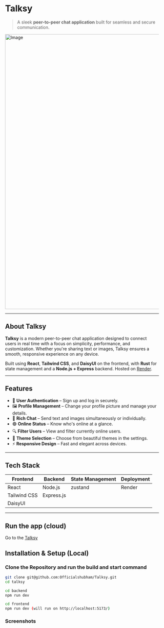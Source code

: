 # Talksy

> A sleek **peer-to-peer chat application** built for seamless and secure communication.

<img width="1800" height="898" alt="Image" src="https://github.com/user-attachments/assets/8ead05c6-1c86-45dc-9020-af24a6a61a89" />

---

## About Talksy

**Talksy** is a modern peer-to-peer chat application designed to connect users in real time with a focus on simplicity, performance, and customization. Whether you're sharing text or images, Talksy ensures a smooth, responsive experience on any device.

Built using **React**, **Tailwind CSS**, and **DaisyUI** on the frontend, with **Rust** for state management and a **Node.js + Express** backend. Hosted on [Render](https://render.com).

---

## Features

- 🔐 **User Authentication** – Sign up and log in securely.
- 🖼️ **Profile Management** – Change your profile picture and manage your details.
- 💬 **Rich Chat** – Send text and images simultaneously or individually.
- 🟢 **Online Status** – Know who's online at a glance.
- 🔍 **Filter Users** – View and filter currently online users.
- 🎨 **Theme Selection** – Choose from beautiful themes in the settings.
- ⚡ **Responsive Design** – Fast and elegant across devices.

---

## Tech Stack

| Frontend            | Backend          | State Management | Deployment |
|---------------------|------------------|------------------|------------|
| React               | Node.js          | zustand             | Render     |
| Tailwind CSS        | Express.js       |                  |            |
| DaisyUI             |                  |                  |            |

---
## Run the app (cloud)

Go to the [Talksy](https://talksy-v6kw.onrender.com/)

## Installation & Setup (Local)

### Clone the Repository and run the build and start command

```bash
git clone git@github.com:Officialshubham/Talksy.git
cd talksy

cd backend
npm run dev

cd frontend
npm run dev (will run on http://localhost:5173/)
```


### Screenshots


